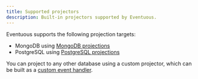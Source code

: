 ```yaml
---
title: Supported projectors
description: Built-in projectors supported by Eventuous.
---
```


Eventuous supports the following projection targets:

- MongoDB using [MongoDB projections](../infra/mongodb)
- PostgreSQL using [PostgreSQL projections](../infra/postgres/#projections)

You can project to any other database using a custom projector, which can be built as a [custom event handler](../subscriptions/eventhandler/#custom-handlers).